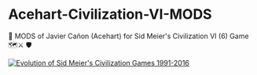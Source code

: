 # Acehart-Civilization-VI-MODS
🎲 MODS of Javier Cañon (Acehart) for Sid Meier's Civilization VI (6) Game 🗺⚔️ 🛡

[![Evolution of Sid Meier's Civilization Games 1991-2016](https://img.youtube.com/vi/KjQf7uM7oxU/0.jpg)](https://www.youtube.com/watch?v=KjQf7uM7oxU)
